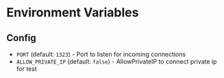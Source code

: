 # Environment Variables

## Config

 - `PORT` (default: `1323`) - Port to listen for incoming connections
 - `ALLOW_PRIVATE_IP` (default: `false`) - AllowPrivateIP to connect private ip for test

